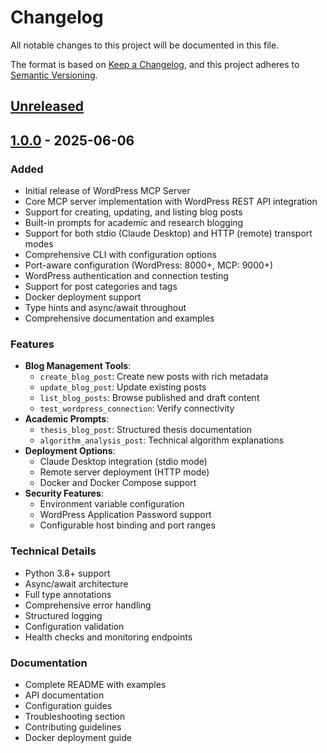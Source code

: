 # Changelog

All notable changes to this project will be documented in this file.

The format is based on [Keep a Changelog](https://keepachangelog.com/en/1.0.0/),
and this project adheres to [Semantic Versioning](https://semver.org/spec/v2.0.0.html).

## [Unreleased]

## [1.0.0] - 2025-06-06

### Added

- Initial release of WordPress MCP Server
- Core MCP server implementation with WordPress REST API integration
- Support for creating, updating, and listing blog posts
- Built-in prompts for academic and research blogging
- Support for both stdio (Claude Desktop) and HTTP (remote) transport modes
- Comprehensive CLI with configuration options
- Port-aware configuration (WordPress: 8000+, MCP: 9000+)
- WordPress authentication and connection testing
- Support for post categories and tags
- Docker deployment support
- Type hints and async/await throughout
- Comprehensive documentation and examples

### Features

- **Blog Management Tools**:
  - `create_blog_post`: Create new posts with rich metadata
  - `update_blog_post`: Update existing posts
  - `list_blog_posts`: Browse published and draft content
  - `test_wordpress_connection`: Verify connectivity
- **Academic Prompts**:
  - `thesis_blog_post`: Structured thesis documentation
  - `algorithm_analysis_post`: Technical algorithm explanations
- **Deployment Options**:
  - Claude Desktop integration (stdio mode)
  - Remote server deployment (HTTP mode)
  - Docker and Docker Compose support
- **Security Features**:
  - Environment variable configuration
  - WordPress Application Password support
  - Configurable host binding and port ranges

### Technical Details

- Python 3.8+ support
- Async/await architecture
- Full type annotations
- Comprehensive error handling
- Structured logging
- Configuration validation
- Health checks and monitoring endpoints

### Documentation

- Complete README with examples
- API documentation
- Configuration guides
- Troubleshooting section
- Contributing guidelines
- Docker deployment guide

[Unreleased]: https://github.com/yourusername/wordpress-mcp-server/compare/v1.0.0...HEAD
[1.0.0]: https://github.com/yourusername/wordpress-mcp-server/releases/tag/v1.0.0
